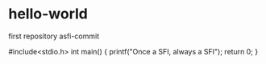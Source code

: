 # hello-world
first repository asfi-commit

#include<stdio.h>
int main()
{
  printf("Once a SFI, always a SFI");
  return 0;
}
